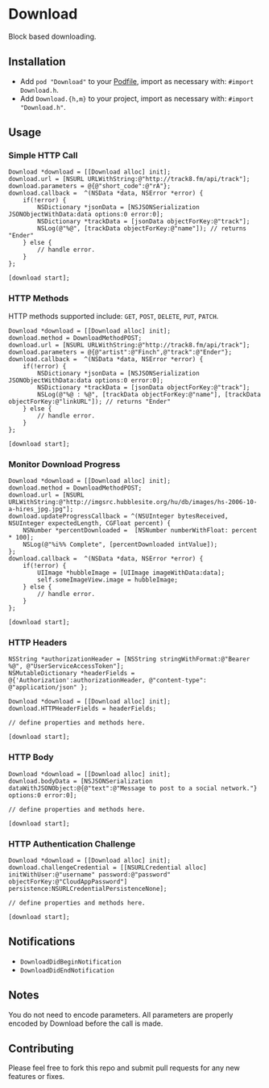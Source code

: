 # Download
Block based downloading.

## Installation
* Add `pod "Download"` to your [Podfile](http://cocoapods.org), import as necessary with: `#import Download.h`.
* Add `Download.{h,m}` to your project, import as necessary with: `#import "Download.h"`.

## Usage


### Simple HTTP Call

```objc  
Download *download = [[Download alloc] init];
download.url = [NSURL URLWithString:@"http://track8.fm/api/track"];
download.parameters = @{@"short_code":@"rA"};
download.callback =  ^(NSData *data, NSError *error) {
    if(!error) {
        NSDictionary *jsonData = [NSJSONSerialization JSONObjectWithData:data options:0 error:0];
        NSDictionary *trackData = [jsonData objectForKey:@"track"];
        NSLog(@"%@", [trackData objectForKey:@"name"]); // returns "Ender"
    } else {
        // handle error.
    }  
};

[download start];
```

### HTTP Methods

HTTP methods supported include: `GET`, `POST`, `DELETE`, `PUT`, `PATCH`.

```objc  
Download *download = [[Download alloc] init];
download.method = DownloadMethodPOST;
download.url = [NSURL URLWithString:@"http://track8.fm/api/track"];
download.parameters = @{@"artist":@"Finch",@"track":@"Ender"};
download.callback =  ^(NSData *data, NSError *error) {
    if(!error) {
        NSDictionary *jsonData = [NSJSONSerialization JSONObjectWithData:data options:0 error:0];
        NSDictionary *trackData = [jsonData objectForKey:@"track"];
        NSLog(@"%@ : %@", [trackData objectForKey:@"name"], [trackData objectForKey:@"linkURL"]); // returns "Ender"
    } else {
        // handle error.
    }
};

[download start];
```

### Monitor Download Progress

```objc
Download *download = [[Download alloc] init];
download.method = DownloadMethodPOST;
download.url = [NSURL URLWithString:@"http://imgsrc.hubblesite.org/hu/db/images/hs-2006-10-a-hires_jpg.jpg"];
download.updateProgressCallback = ^(NSUInteger bytesReceived, NSUInteger expectedLength, CGFloat percent) {
    NSNumber *percentDownloaded =  [NSNumber numberWithFloat: percent * 100];
    NSLog(@"%i%% Complete", [percentDownloaded intValue]);
};
download.callback =  ^(NSData *data, NSError *error) {
    if(!error) {
        UIImage *hubbleImage = [UIImage imageWithData:data];
        self.someImageView.image = hubbleImage;
    } else {
        // handle error.
    }
};

[download start];
```

### HTTP Headers

```objc
NSString *authorizationHeader = [NSString stringWithFormat:@"Bearer %@", @"UserServiceAccessToken"];
NSMutableDictionary *headerFields = @{'Authorization':authorizationHeader, @"content-type": @"application/json" };

Download *download = [[Download alloc] init];
download.HTTPHeaderFields = headerFields;

// define properties and methods here.

[download start];
```

### HTTP Body

```objc
Download *download = [[Download alloc] init];
download.bodyData = [NSJSONSerialization dataWithJSONObject:@{@"text":@"Message to post to a social network."} options:0 error:0];

// define properties and methods here.

[download start];
```

### HTTP Authentication Challenge

```objc
Download *download = [[Download alloc] init];
download.challengeCredential = [[NSURLCredential alloc] initWithUser:@"username" password:@"password" objectForKey:@"CloudAppPassword"] persistence:NSURLCredentialPersistenceNone];

// define properties and methods here.

[download start];
```

## Notifications
* `DownloadDidBeginNotification`
* `DownloadDidEndNotification`

## Notes
You do not need to encode parameters. All parameters are properly encoded by Download before the call is made.

## Contributing
Please feel free to fork this repo and submit pull requests for any new features or fixes.